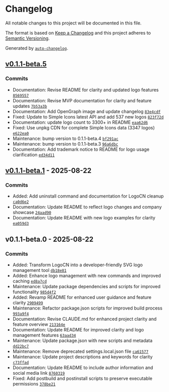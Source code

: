 # Changelog

All notable changes to this project will be documented in this file.

The format is based on [Keep a Changelog](https://keepachangelog.com/en/1.0.0/)
and this project adheres to [Semantic Versioning](https://semver.org/spec/v2.0.0.html).

Generated by [`auto-changelog`](https://github.com/CookPete/auto-changelog).

## [v0.1.1-beta.5](https://github.com/shokks/logocn/compare/v0.1.1-beta.1...v0.1.1-beta.5)

### Commits

- Documentation: Revise README for clarity and updated logo features [`8569557`](https://github.com/shokks/logocn/commit/8569557fccac98a34ecedfb9f09fdc87b25bd095)
- Documentation: Revise MVP documentation for clarity and feature updates [`7b53a3b`](https://github.com/shokks/logocn/commit/7b53a3b90af31c80525441353775ccc6732b4c9c)
- Documentation: Add OpenGraph image and update changelog [`83e4cdf`](https://github.com/shokks/logocn/commit/83e4cdf80cc0dbcce44844d26507b385153927be)
- Fixed: Update to Simple Icons latest API and add 537 new logos [`823f72d`](https://github.com/shokks/logocn/commit/823f72dacb847d929902021c9e64ce2236f862f8)
- Documentation: update logo count to 3300+ in README [`eaa62d6`](https://github.com/shokks/logocn/commit/eaa62d6af48a1086c8257d3981054192919a3c15)
- Fixed: Use unpkg CDN for complete Simple Icons data (3347 logos) [`e622ea0`](https://github.com/shokks/logocn/commit/e622ea071f3e403542f6010d9e53a968a65e6831)
- Maintenance: bump version to 0.1.1-beta.4 [`bf291ac`](https://github.com/shokks/logocn/commit/bf291ac8c04beaa88d908272aefe32be6ba46cdd)
- Maintenance: bump version to 0.1.1-beta.3 [`96a6dbc`](https://github.com/shokks/logocn/commit/96a6dbc2c76e8ab447560447e372fc920da4e715)
- Documentation: Add trademark notice to README for logo usage clarification [`ed34d11`](https://github.com/shokks/logocn/commit/ed34d11b881dc4e516029ff35b17e9eeaca19e9b)

## [v0.1.1-beta.1](https://github.com/shokks/logocn/compare/v0.1.1-beta.0...v0.1.1-beta.1) - 2025-08-22

### Commits

- Added: Add uninstall command and documentation for LogoCN cleanup [`ca0d6e2`](https://github.com/shokks/logocn/commit/ca0d6e2ed2a70091c1b9a0a493e8d33552f4f532)
- Documentation: Update README to reflect logo changes and company showcase [`24aad90`](https://github.com/shokks/logocn/commit/24aad90b5963db4c12d57da1326a2de151201773)
- Documentation: Update README with new logo examples for clarity [`ea059d3`](https://github.com/shokks/logocn/commit/ea059d3babb4a9d265eaf4644043150d49db6910)

## v0.1.1-beta.0 - 2025-08-22

### Commits

- Added: Transform LogoCN into a developer-friendly SVG logo management tool [`db18e81`](https://github.com/shokks/logocn/commit/db18e818961fe84457c065a5bc8b8ece26ed8189)
- Added: Enhance logo management with new commands and improved caching [`ed8a7cd`](https://github.com/shokks/logocn/commit/ed8a7cdebfc4ef1b38ede228e66669599c20d8ea)
- Maintenance: Update package dependencies and scripts for improved functionality [`985d4f2`](https://github.com/shokks/logocn/commit/985d4f29c40dbcb60d4652ad786712fe17e26ea7)
- Added: Revamp README for enhanced user guidance and feature clarity [`2909499`](https://github.com/shokks/logocn/commit/290949902e4d1a5410195d7cf1ed7d3e7002c8ed)
- Maintenance: Refactor package.json scripts for improved build process [`993a9f4`](https://github.com/shokks/logocn/commit/993a9f4aa2712a71f11e212479db1e9216502633)
- Documentation: Revise CLAUDE.md for enhanced project clarity and feature overview [`213164e`](https://github.com/shokks/logocn/commit/213164e9e98868855eed5758491b3fc17c0e117f)
- Documentation: Update README for improved clarity and logo management features [`63aad34`](https://github.com/shokks/logocn/commit/63aad349293c7936f66e54b946db5c2360749518)
- Maintenance: Update package.json with new scripts and metadata [`dd22bc7`](https://github.com/shokks/logocn/commit/dd22bc7b0e3cdd759a4ac69a052f99e2c47859a0)
- Maintenance: Remove deprecated settings.local.json file [`ca61577`](https://github.com/shokks/logocn/commit/ca61577ebcf24e006d0b633dd4dad7933424b07f)
- Maintenance: Update project descriptions and keywords for clarity [`c73ffad`](https://github.com/shokks/logocn/commit/c73ffadc592fe881761346b38d3d861ee8a22e49)
- Documentation: Update README to include author information and social media link [`8760319`](https://github.com/shokks/logocn/commit/876031906e5e11ef11084ce91b13a8e63d25b851)
- Fixed: Add postbuild and postinstall scripts to preserve executable permissions [`378be21`](https://github.com/shokks/logocn/commit/378be2152161dde45b51d831004f04aa7b877d25)
